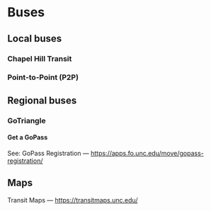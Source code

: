 # Buses

Local buses
-----------

### Chapel Hill Transit

### Point‑to‑Point (P2P)

Regional buses
--------------

### GoTriangle

#### Get a GoPass

See: GoPass Registration — https://apps.fo.unc.edu/move/gopass-registration/

Maps
----

Transit Maps — https://transitmaps.unc.edu/


